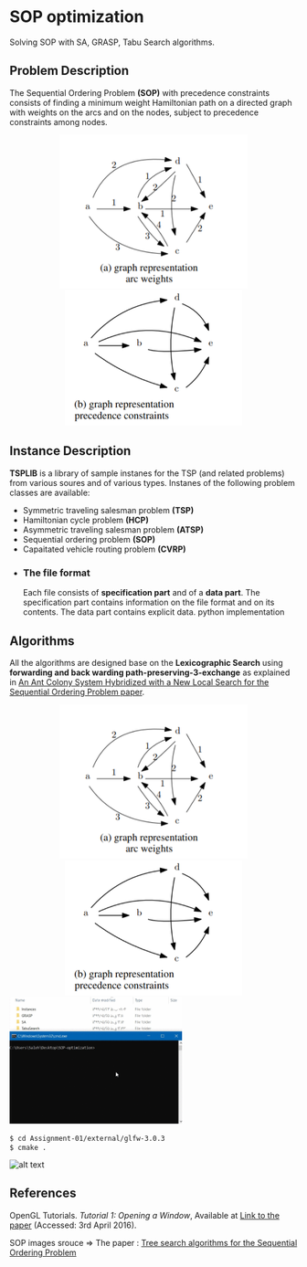 # SOP optimization

Solving SOP with SA, GRASP, Tabu Search algorithms.

## Problem Description
The Sequential Ordering Problem **(SOP)** with precedence constraints consists of finding a minimum weight Hamiltonian path on a directed graph with weights on the arcs and on the   nodes, subject to precedence constraints among nodes.

<div align="center">
  <img src="./photos/SOP-img1.PNG" width="330px">
  <img src="./photos/SOP-img2.PNG" width="310px">
</div>



## Instance Description
**TSPLIB** is a library of sample instanes for the TSP (and related problems) from various soures and of various types.
Instanes of the following problem classes are available:
+ Symmetric traveling salesman problem **(TSP)**
+ Hamiltonian cycle problem **(HCP)**
+ Asymmetric traveling salesman problem **(ATSP)**
+ Sequential ordering problem **(SOP)**
+ Capaitated vehicle routing problem **(CVRP)**
- ### The file format
  Each file consists of **specification part** and of a **data part**. The specification part contains information on the file format and on its contents. The data part contains explicit data. 
python implementation

## Algorithms

All the algorithms are designed base on the **Lexicographic Search** using **forwarding and back warding path-preserving-3-exchange** as explained in [An Ant Colony System Hybridized with a New Local Search for the Sequential Ordering Problem paper](http://people.idsia.ch/~luca/fd18cc00a0_article.pdf).

<div align="center">
  <img src="./photos/SOP-img1.PNG" width="330px">
  <img src="./photos/SOP-img2.PNG" width="310px">
</div>

<img src="https://github.com/salehafzoon/SOP-optimization/blob/master/photos/sample%20runing.gif" width="60%" height="50%"/>


```
$ cd Assignment-01/external/glfw-3.0.3
$ cmake .
```
![alt text](https://github.com/inessadl/readme/blob/master/img/ff_logo2013.png)


## References
OpenGL Tutorials. *Tutorial 1: Opening a Window*, Available at [Link to the paper](http://www.opengl-tutorial.org/beginners-tutorials/tutorial-1-opening-a-window/) (Accessed: 3rd April 2016).

SOP images srouce => The paper : [Tree search algorithms for the Sequential Ordering Problem](https://arxiv.org/pdf/1911.12427.pdf)
